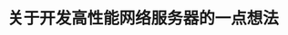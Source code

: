 ---
title: 关于开发高性能网络服务器的一点想法
layout: post
categories: [other]
tags: [High-performence-server]
description: .
---